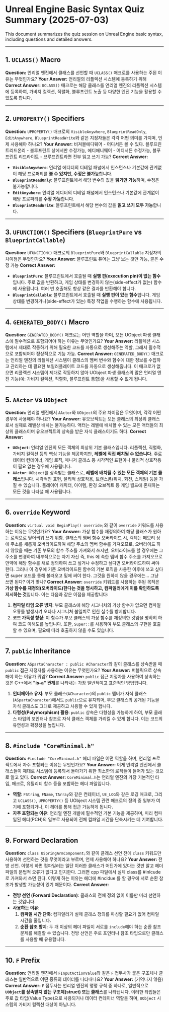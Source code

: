 # Unreal Engine Basic Syntax Quiz Summary (2025-07-03)

This document summarizes the quiz session on Unreal Engine basic syntax, including questions and detailed answers.

---

## 1. `UCLASS()` Macro

**Question:** 언리얼 엔진에서 클래스를 선언할 때 `UCLASS()` 매크로를 사용하는 주된 이유는 무엇인가요?
**Your Answer:** 언리얼의 리플렉션 시스템에 등록하기 위해
**Correct Answer:** `UCLASS()` 매크로는 해당 클래스를 언리얼 엔진의 리플렉션 시스템에 등록하여, 가비지 컬렉션, 직렬화, 블루프린트 노출 등 다양한 엔진 기능을 활용할 수 있도록 합니다.

---

## 2. `UPROPERTY()` Specifiers

**Question:** `UPROPERTY()` 매크로의 `VisibleAnywhere`, `BlueprintReadOnly`, `EditAnywhere`, `BlueprintReadWrite`와 같은 지정자들은 각각 어떤 의미를 가지며, 언제 사용해야 하나요?
**Your Answer:** 비져블에디웨어 - 어디서든 볼 수 있다. 블루프린트리드온리 - 블루프린트 상에서만 수정가능, 에디애니웨어 - 어디서든 수정가능, 블푸프린트 리드라이트 - 브루프린트라면 전부 읽고 쓰기 가능?
**Correct Answer:**
*   **`VisibleAnywhere`**: 언리얼 에디터의 디테일 패널에서 인스턴스나 기본값에 관계없이 해당 프로퍼티를 **볼 수 있지만, 수정은 불가능**합니다.
*   **`BlueprintReadOnly`**: 블루프린트에서 해당 변수의 값을 **읽기만 가능**하며, 수정은 불가능합니다.
*   **`EditAnywhere`**: 언리얼 에디터의 디테일 패널에서 인스턴스나 기본값에 관계없이 해당 프로퍼티를 **수정 가능**합니다.
*   **`BlueprintReadWrite`**: 블루프린트에서 해당 변수의 값을 **읽고 쓰기 모두 가능**합니다.

---

## 3. `UFUNCTION()` Specifiers (`BlueprintPure` vs `BlueprintCallable`)

**Question:** `UFUNCTION()` 매크로의 `BlueprintPure`와 `BlueprintCallable` 지정자의 차이점은 무엇인가요?
**Your Answer:** 블루프린트 퓨어는 그냥 보는 것만 가능, 콜은 수정 가능
**Correct Answer:**
*   **`BlueprintPure`**: 블루프린트에서 호출될 때 **실행 핀(execution pin)이 없는 함수**입니다. 주로 값을 반환하고, 게임 상태를 변경하지 않는(side-effect가 없는) 함수에 사용됩니다. 여러 번 호출해도 항상 같은 결과를 반환해야 합니다.
*   **`BlueprintCallable`**: 블루프린트에서 호출될 때 **실행 핀이 있는 함수**입니다. 게임 상태를 변경하거나(side-effect가 있는) 특정 작업을 수행하는 함수에 사용됩니다.

---

## 4. `GENERATED_BODY()` Macro

**Question:** `GENERATED_BODY()` 매크로는 어떤 역할을 하며, 모든 UObject 파생 클래스에 필수적으로 포함되어야 하는 이유는 무엇인가요?
**Your Answer:** 리플렉션 시스템에서 제대로 작동하기 위해 필요한 코드를 자동으로 생성해주는 역할, 그래서 필수적으로 포함되어야 정상적으로 기능 가능.
**Correct Answer:** `GENERATED_BODY()` 매크로는 언리얼 엔진의 리플렉션 시스템이 클래스의 멤버 변수와 함수에 대한 정보를 수집하고 관리하는 데 필요한 보일러플레이트 코드를 자동으로 생성해줍니다. 이 매크로가 없으면 리플렉션 시스템이 제대로 작동하지 않아 UObject 파생 클래스의 많은 언리얼 엔진 기능(예: 가비지 컬렉션, 직렬화, 블루프린트 통합)을 사용할 수 없게 됩니다.

---

## 5. `AActor` vs `UObject`

**Question:** 언리얼 엔진에서 `AActor`와 `UObject`의 주요 차이점은 무엇이며, 각각 어떤 경우에 사용해야 하나요?
**Your Answer:** 유오브젝트는 모든 클래스의 최상위 클래스로서 실제로 레벨상 배치는 불가능하다. 액터는 레벨에 배치할 수 있는 모든 액터들의 최상위 클래스이며 유오브젝트의 상속을 받은 자식 클래스이기도 하다.
**Correct Answer:**
*   **`UObject`**: 언리얼 엔진의 모든 객체의 최상위 기본 클래스입니다. 리플렉션, 직렬화, 가비지 컬렉션 등의 핵심 기능을 제공하지만, **레벨에 직접 배치될 수 없습니다.** 주로 데이터 컨테이너, 게임 로직, 매니저 클래스 등 시각적인 표현이나 물리적 상호작용이 필요 없는 경우에 사용됩니다.
*   **`AActor`**: `UObject`를 상속받는 클래스로, **레벨에 배치될 수 있는 모든 객체의 기본 클래스**입니다. 시각적인 표현, 물리적 상호작용, 트랜스폼(위치, 회전, 스케일) 등을 가질 수 있습니다. 플레이어 캐릭터, 아이템, 환경 오브젝트 등 게임 월드에 존재하는 모든 것을 나타낼 때 사용됩니다.

---

## 6. `override` Keyword

**Question:** `virtual void BeginPlay() override;`와 같이 `override` 키워드를 사용하는 이유는 무엇인가요?
**Your Answer:** 가상 함수를 재정의하여 해당 클래스가 원하는 로직으로 덮어씌워 쓰기 위함. 클래스의 멤버 함수 오버라이드 시, 객체는 메모리 상에 주소를 새롭게 오버라이드하여 해당 주소의 멤버 함수를 가져오므로, 오버라이드 하지 않았을 때는 기존 부모의 함수 주소를 가져와서 쓰지만, 오버라이드를 할 경우에는 그 주소를 변경하여 내부적으로는 자기 자신 즉, this 에 속한 멤버 함수 주소를 가져오므로 만약에 해당 함수를 새로 정의하여 쓰고 싶거나 수정하고 싶다면 오버라이드하여 써야 한다. 그러나 이 경우에 기존 오버라이드된 함수의 기본 로직을 사용한 이후에 쓰고 싶다면 super 코드를 통해 불러오고 밑에 써야 한다. 그것을 원하지 않을 경우에는... 그냥 쓰면 된다? 이거 맞나?
**Correct Answer:** `override` 키워드를 사용하는 주된 목적은 **가상 함수를 재정의(오버라이드)한다는 것을 명시하고, 컴파일러에게 이를 확인하도록 지시하는 것**입니다. 이는 다음과 같은 이점을 제공합니다:
1.  **컴파일 타임 오류 방지**: 부모 클래스에 해당 시그니처의 가상 함수가 없으면 컴파일 오류를 발생시켜 오타나 시그니처 불일치로 인한 실수를 방지합니다.
2.  **코드 가독성 향상**: 이 함수가 부모 클래스의 가상 함수를 재정의한 것임을 명확히 하여 코드 이해도를 높입니다.
또한, `Super::`를 사용하여 부모 클래스의 구현을 호출할 수 있으며, 필요에 따라 호출하지 않을 수도 있습니다.

---

## 7. `public` Inheritance

**Question:** `ASpartaCharacter : public ACharacter`와 같이 클래스를 상속받을 때 `public` 접근 지정자를 사용하는 이유는 무엇인가요?
**Your Answer:** 퍼블릭으로 상속해야 하는 이유가 뭐임?
**Correct Answer:** `public` 접근 지정자를 사용하여 상속하는 것은 C++에서 **"is-a" 관계**를 나타내는 가장 일반적이고 표준적인 방법입니다.
1.  **인터페이스 유지**: 부모 클래스(`ACharacter`)의 `public` 멤버가 자식 클래스(`ASpartaCharacter`)에서도 `public`으로 유지되어, 부모 클래스의 공개된 기능을 자식 클래스도 그대로 제공하고 사용할 수 있게 합니다.
2.  **다형성(Polymorphism) 활용**: `public` 상속은 다형성을 가능하게 하여, 부모 클래스 타입의 포인터나 참조로 자식 클래스 객체를 가리킬 수 있게 합니다. 이는 코드의 유연성과 확장성을 높입니다.

---

## 8. `#include "CoreMinimal.h"`

**Question:** `#include "CoreMinimal.h"` 헤더 파일은 어떤 역할을 하며, 언리얼 프로젝트에서 자주 포함되는 이유는 무엇인가요?
**Your Answer:** 이게 언리얼 엔진에서 클래스들이 제대로 시스템에 등록되서 돌아가기 위한 최소한의 로직들이 들어가 있는 것으로 알고 있다.
**Correct Answer:** `CoreMinimal.h`는 언리얼 엔진의 가장 기본적인 타입, 매크로, 유틸리티 함수 등을 포함하는 헤더 파일입니다.
*   **역할**: `FString`, `FName`, `TArray`와 같은 컨테이너, `UE_LOG`와 같은 로깅 매크로, 그리고 `UCLASS()`, `UPROPERTY()` 등 UObject 시스템 관련 매크로의 정의 중 일부가 여기에 포함되거나, 이 헤더를 통해 접근 가능하게 됩니다.
*   **자주 포함되는 이유**: 언리얼 엔진 개발에 필수적인 기본 기능을 제공하며, 미리 컴파일된 헤더(PCH)의 일부로 사용되어 전체 컴파일 시간을 단축시키는 데 기여합니다.

---

## 9. Forward Declaration

**Question:** `class USpringArmComponent;`와 같이 클래스 선언 전에 `class` 키워드만 사용하여 선언하는 것을 무엇이라고 부르며, 언제 사용해야 하나요?
**Your Answer:** 전방 선언. 이렇게 하면 컴파일러는 일단 이러한 클래스가 어딘가에 있다는 것만 알고 헤더 파일의 문법적 오류가 없다고 인지한다. 그러면 cpp 파일에서 실제 class를 #inlcude 로 가져와서 쓰면 된다. 이렇게 하는 이유는 헤더에 #incldue 를 할 경우에 서로 순환 참조가 발생할 가능성이 있기 때문이다.
**Correct Answer:**
*   **전방 선언 (Forward Declaration)**: 클래스의 전체 정의 없이 이름만 미리 선언하는 것입니다.
*   **사용하는 이유**:
    1.  **컴파일 시간 단축**: 컴파일러가 실제 클래스 정의를 파싱할 필요가 없어 컴파일 시간을 줄입니다.
    2.  **순환 참조 방지**: 두 개 이상의 헤더 파일이 서로를 `include`해야 하는 순환 참조 문제를 해결할 수 있습니다.
전방 선언은 주로 포인터나 참조 타입으로만 클래스를 사용할 때 유용합니다.

---

## 10. `F` Prefix

**Question:** 언리얼 엔진에서 `FInputActionValue`와 같은 `F` 접두사가 붙은 구조체나 클래스는 일반적으로 어떤 종류의 데이터를 나타내나요?
**Your Answer:** (기억나지 않음)
**Correct Answer:** `F` 접두사는 언리얼 엔진의 명명 규칙 중 하나로, 일반적으로 **`UObject`를 상속받지 않는 구조체(struct) 또는 클래스**를 나타냅니다. 이러한 타입들은 주로 값 타입(Value Type)으로 사용되거나 데이터 컨테이너 역할을 하며, `UObject` 시스템의 가비지 컬렉션 대상이 아닙니다.
